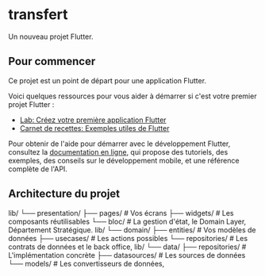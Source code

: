 # transfert

Un nouveau projet Flutter.

## Pour commencer

Ce projet est un point de départ pour une application Flutter.

Voici quelques ressources pour vous aider à démarrer si c'est votre premier projet Flutter :

- [Lab: Créez votre première application Flutter](https://docs.flutter.dev/get-started/codelab)
- [Carnet de recettes: Exemples utiles de Flutter](https://docs.flutter.dev/cookbook)

Pour obtenir de l'aide pour démarrer avec le développement Flutter, consultez la
[documentation en ligne](https://docs.flutter.dev/), qui propose des tutoriels,
des exemples, des conseils sur le développement mobile, et une référence complète de l'API.

## Architecture du projet

lib/
└── presentation/
    ├── pages/           # Vos écrans
    ├── widgets/         # Les composants réutilisables
    └── bloc/           # La gestion d'état, le Domain Layer, Département Stratégique. lib/
└── domain/
    ├── entities/       # Vos modèles de données
    ├── usecases/       # Les actions possibles
    └── repositories/   # Les contrats de données et le back office, lib/
└── data/
    ├── repositories/   # L'implémentation concrète
    ├── datasources/    # Les sources de données
    └── models/         # Les convertisseurs de données,
